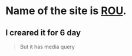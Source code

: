 # Name of the site is [ROU](https://stepanenko08.github.io/Rou/).
## I creared it for 6 day
> But it has media query
